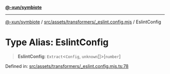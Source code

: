 [**@-xun/symbiote**](../../../../../README.md)

***

[@-xun/symbiote](../../../../../README.md) / [src/assets/transformers/\_eslint.config.mjs](../README.md) / EslintConfig

# Type Alias: EslintConfig

> **EslintConfig**: `Extract`\<`Config`, `unknown`[]\>\[`number`\]

Defined in: [src/assets/transformers/\_eslint.config.mjs.ts:78](https://github.com/Xunnamius/symbiote/blob/c3eb624b24481297d928007f103c9d2138e49cb7/src/assets/transformers/_eslint.config.mjs.ts#L78)
